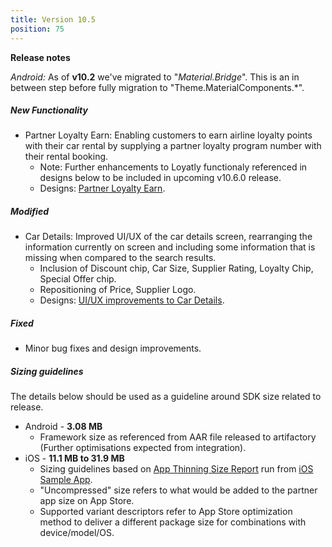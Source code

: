 ```yaml
---
title: Version 10.5
position: 75
---
```

**Release notes**

*Android:* As of **v10.2** we've migrated to "_Material.Bridge_". This is an in between step before fully migration to "Theme.MaterialComponents.*".

##### New Functionality
* Partner Loyalty Earn: Enabling customers to earn airline loyalty points with their car rental by supplying a partner loyalty program number with their rental booking. 
  * Note: Further enhancements to Loyatly functionaly referenced in designs below to be included in upcoming v10.6.0 release.
  * Designs: <a href="https://app.abstract.com/share/7e9d4ead-1fc7-4c10-b815-fb278f245d41?collectionLayerId=0cf55ff7-6874-416a-b852-977b41aa78c9&mode=design&nonce=0cf55ff7-6874-416a-b852-977b41aa78c9&sha=7c979e67dc01eb2de9af8a5be2d59824f6b3ac0a" target="_blank">Partner Loyalty Earn</a>.


##### Modified
* Car Details: Improved UI/UX of the car details screen, rearranging the information currently on screen and including some information that is missing when compared to the search results.
  * Inclusion of Discount chip, Car Size, Supplier Rating, Loyalty Chip, Special Offer chip.
  * Repositioning of Price, Supplier Logo.
  * Designs: <a href="https://app.abstract.com/share/7e9d4ead-1fc7-4c10-b815-fb278f245d41?collectionLayerId=a6dc7f53-c6f3-468b-9764-d9b36f1da882&mode=design&nonce=a6dc7f53-c6f3-468b-9764-d9b36f1da882&sha=4e29eabe004198311fb9b11768a1dd72d0dbe181" target="_blank">UI/UX improvements to Car Details</a>.


##### Fixed
* Minor bug fixes and design improvements.
 
   
##### Sizing guidelines
The details below should be used as a guideline around SDK size related to release.
* Android - **3.08 MB**
  * Framework size as referenced from AAR file released to artifactory (Further optimisations expected from integration).
* iOS - **11.1 MB to 31.9 MB**
  * Sizing guidelines based on <a href="https://github.com/cartrawler/cartrawler.github.io/blob/master/ios-report.txt" target="_blank">App Thinning Size Report</a> run from <a href="https://github.com/cartrawler/cartrawler-ios-integration" target="_blank">iOS Sample App</a>.
  * "Uncompressed" size refers to what would be added to the partner app size on App Store.
  * Supported variant descriptors refer to App Store optimization method to deliver a different package size for combinations with device/model/OS.